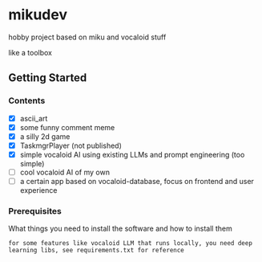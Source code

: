# mikudev

hobby project based on miku and vocaloid stuff

like a toolbox

## Getting Started

### Contents

* [X] ascii_art
* [X] some funny comment meme
* [X] a silly 2d game
* [X] TaskmgrPlayer (not published)
* [X] simple vocaloid AI using existing LLMs and prompt engineering (too simple)
* [ ] cool vocaloid AI of my own
* [ ] a certain app based on vocaloid-database, focus on frontend and user experience

### Prerequisites

What things you need to install the software and how to install them

```
for some features like vocaloid LLM that runs locally, you need deep learning libs, see requirements.txt for reference
```
